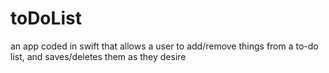 # toDoList
an app coded in swift that allows a user to add/remove things from a to-do list, and saves/deletes them as they desire

